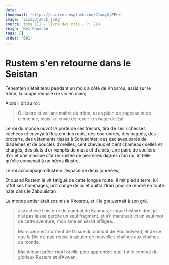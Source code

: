```yaml
---
date: ''
thumbnail: 'https://source.unsplash.com/21xmyDjZPck'
image: '21xmyDjZPck.jpeg'
source: tome III - livre des rois - P. 214
reign: 'Keï Khosrou'
tags: []
order: '091'
---
```


# Rustem s'en retourne dans le Seistan

Tehemten s’était tenu pendant un mois à côté de Khosrou, assis sur le trône, la coupe remplie de vin en main;

Alors il dit au roi:

> Ô illustre et vaillant maître du trône, tu es plein de sagesse et de clémence, mais j’ai envie de revoir le visage de Zal.

Le roi du monde ouvrit la porte de ses trésors, tira de ses richesses cachées et envoya à Rustem des rubis, des couronnes, des bagues, des brocarts, des vêtements tissés à Schuschter, des esclaves parés de diadèmes et de boucles d’oreilles, cent chevaux et cent chameaux sellés et chargés, des plats d’or remplis de musc et d’aloès, une paire de souliers d’or et une massue d’or incrustée de pierreries dignes d’un roi, et telle qu’elle convenait à un héros illustre.

Le roi accompagna Rustem l’espace de deux journées;

Et quand Rustem le vit fatigué de cette longue route, il mit pied à terre, lui offrit ses hommages, prit congé de lui et quitta l’Iran pour se rendre en toute hâte dans le Zaboulistan.

Le monde entier était soumis à Khosrou, et il le gouvernait à son gré.

> J’ai achevé l’histoire du combat de Kamous, longue histoire dont je n’ai pas laissé perdre un seul fragment, et s’il manquait ici un seul mot de cette aventure, mon âme en serait affligée.
>
> Mon cœur est content de l’issue du combat de Pouladwend, et de ce que le Div n’a pas réussi à ajouter de nouvelles chaînes aux chaînes du monde.
>
> Maintenant prête-moi l’oreille pour apprendre quel fut le combat du glorieux Rustem et d’Akwan.
